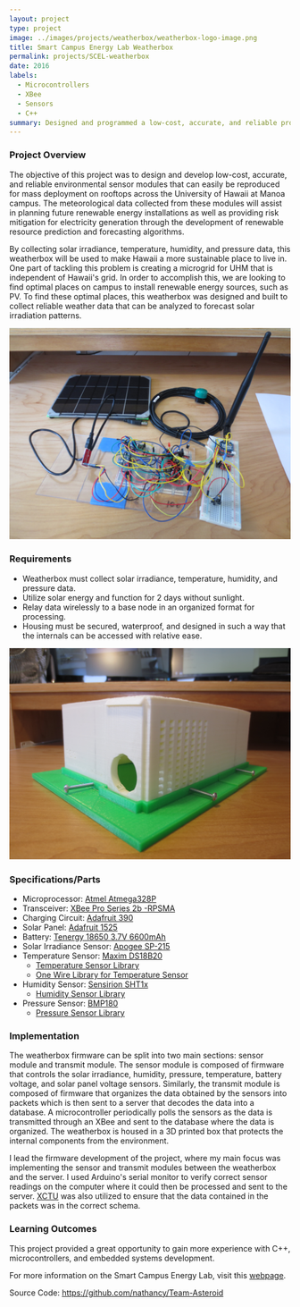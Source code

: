 ```yaml
---
layout: project
type: project
image: ../images/projects/weatherbox/weatherbox-logo-image.png
title: Smart Campus Energy Lab Weatherbox 
permalink: projects/SCEL-weatherbox
date: 2016
labels:
  - Microcontrollers
  - XBee
  - Sensors
  - C++
summary: Designed and programmed a low-cost, accurate, and reliable prototype weatherbox using environmental sensor modules to forecast weather patterns. 
---
```

### Project Overview
The objective of this project was to design and develop low-cost, accurate, and reliable environmental sensor modules that can easily be reproduced for mass deployment on rooftops across the University of Hawaii at Manoa campus. The meteorological data collected from these modules will assist in planning future renewable energy installations as well as providing risk mitigation for electricity generation through the development of renewable resource prediction and forecasting algorithms.

By collecting solar irradiance, temperature, humidity, and pressure data, this weatherbox will be used to make Hawaii a more sustainable place to live in. One part of tackling this problem is creating a microgrid for UHM that is independent of Hawaii's grid. In order to accomplish this, we are looking to find optimal places on campus to install renewable energy sources, such as PV. To find these optimal places, this weatherbox was designed and built to collect reliable weather data that can be analyzed to forecast solar irradiation patterns.

<img class="ui fluid image" src="../images/projects/weatherbox/weatherbox1.JPG">

### Requirements
* Weatherbox must collect solar irradiance, temperature, humidity, and pressure data.
* Utilize solar energy and function for 2 days without sunlight.
* Relay data wirelessly to a base node in an organized format for processing.
* Housing must be secured, waterproof, and designed in such a way that the internals can be accessed with relative ease.

<img class="ui fluid image" src="../images/projects/weatherbox/weatherbox2.JPG">

### Specifications/Parts
* Microprocessor: [Atmel Atmega328P](http://www.atmel.com/images/atmel-8271-8-bit-avr-microcontroller-atmega48a-48pa-88a-88pa-168a-168pa-328-328p_datasheet_complete.pdf)
* Transceiver: [XBee Pro Series 2b -RPSMA](https://www.sparkfun.com/products/10419)
* Charging Circuit: [Adafruit 390](https://www.adafruit.com/products/390)
* Solar Panel: [Adafruit 1525](https://www.adafruit.com/products/1525)
* Battery: [Tenergy 18650 3.7V 6600mAh](https://cdn-shop.adafruit.com/product-files/353/C450_-_ICR18650_6600mAh_3.7V_20140729.pdf)
* Solar Irradiance Sensor: [Apogee SP-215](http://www.apogeeinstruments.com/content/SP-212_215manual.pdf)
* Temperature Sensor: [Maxim DS18B20](https://www.maximintegrated.com/en/products/analog/sensors-and-sensor-interface/DS18B20.html)
    * [Temperature Sensor Library](https://github.com/milesburton/Arduino-Temperature-Control-Library)
    * [One Wire Library for Temperature Sensor](https://github.com/ntruchsess/arduino-OneWire)
* Humidity Sensor: [Sensirion SHT1x](https://cdn-shop.adafruit.com/datasheets/Sensirion_Humidity_SHT1x_Datasheet_V5.pdf)
    * [Humidity Sensor Library](https://github.com/practicalarduino/SHT1x)
* Pressure Sensor: [BMP180](https://www.adafruit.com/products/1603)
    * [Pressure Sensor Library](https://github.com/adafruit/Adafruit-BMP085-Library)

### Implementation
The weatherbox firmware can be split into two main sections: sensor module and transmit module. The sensor module is composed of firmware that controls the solar irradiance, humidity, pressure, temperature, battery voltage, and solar panel voltage sensors. Similarly, the transmit module is composed of firmware that organizes the data obtained by the sensors into packets which is then sent to a server that decodes the data into a database. A microcontroller periodically polls the sensors as the data is transmitted through an XBee and sent to the database where the data is organized. The weatherbox is housed in a 3D printed box that protects the internal components from the environment. 

I lead the firmware development of the project, where my main focus was implementing the sensor and transmit modules between the weatherbox and the server. I used Arduino's serial monitor to verify correct sensor readings on the computer where it could then be processed and sent to the server. [XCTU](https://www.digi.com/products/xbee-rf-solutions/xctu-software/xctu) was also utilized to ensure that the data contained in the packets was in the correct schema. 

### Learning Outcomes
This project provided a great opportunity to gain more experience with C++, microcontrollers, and embedded systems development.

For more information on the Smart Campus Energy Lab, visit this [webpage](http://scel-hawaii.org/).

Source Code: <a href="https://github.com/nathancy/Team-Asteroid"><i class="large github icon "></i>https://github.com/nathancy/Team-Asteroid</a>
